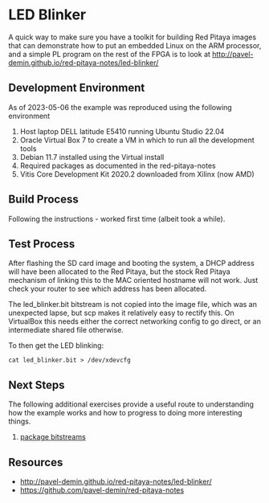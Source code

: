 # LED Blinker

A quick way to make sure you have a toolkit for building Red Pitaya images that can 
demonstrate how to put an embedded Linux on the ARM processor, and a simple PL program
on the rest of the FPGA is to look at http://pavel-demin.github.io/red-pitaya-notes/led-blinker/

## Development Environment

As of 2023-05-06 the example was reproduced using the following environment

1. Host laptop DELL latitude E5410 running Ubuntu Studio 22.04
1. Oracle Virtual Box 7 to create a VM in which to run all the development tools
1. Debian 11.7 installed using the Virtual install
1. Required packages as documented in the red-pitaya-notes
1. Vitis Core Development Kit 2020.2 downloaded from Xilinx (now AMD)

## Build Process

Following the instructions - worked first time (albeit took a while).

## Test Process

After flashing the SD card image and booting the system, a DHCP address will have been
allocated to the Red Pitaya, but the stock Red Pitaya mechanism of linking this to the
MAC oriented hostname will not work.  Just check your router to see which address has
been allocated.  

The led_blinker.bit bitstream is not copied into the image file, which was an unexpected
lapse, but scp makes it relatively easy to rectify this.  On VirtualBox this needs either
the correct networking config to go direct, or an intermediate shared file otherwise.

To then get the LED blinking:

```
cat led_blinker.bit > /dev/xdevcfg
```

## Next Steps

The following additional exercises provide a useful route to understanding how the example
works and how to progress to doing more interesting things.

1. [package bitstreams](package_bitstreams.md)


## Resources

* http://pavel-demin.github.io/red-pitaya-notes/led-blinker/
* https://github.com/pavel-demin/red-pitaya-notes

